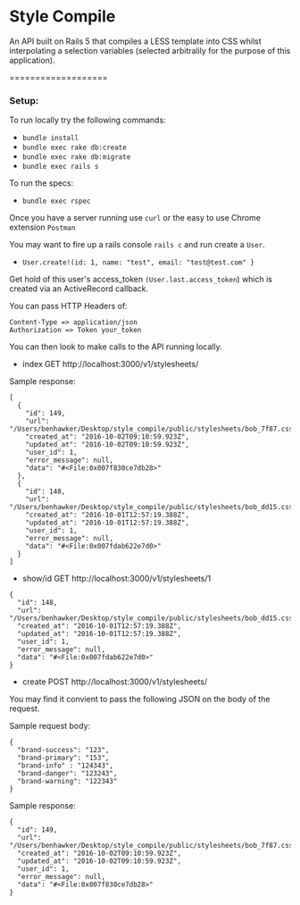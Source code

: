 
# Style Compile

An API built on Rails 5 that compiles a LESS template into CSS whilst interpolating a selection variables (selected arbitralily for the purpose of this application).

===================

### Setup:

To run locally try the following commands:

* ```bundle install```
* ```bundle exec rake db:create```
* ```bundle exec rake db:migrate```
* ```bundle exec rails s```

To run the specs:
* ```bundle exec rspec```

Once you have a server running use `curl` or the easy to use Chrome extension `Postman`

You may want to fire up a rails console `rails c` and run create a `User`.

* ```User.create!(id: 1, name: "test", email: "test@test.com" }```

Get hold of this user's access_token `(User.last.access_token`) which is created via an ActiveRecord callback.

You can pass HTTP Headers of:
```
Content-Type => application/json
Authorization => Token your_token
```

You can then look to make calls to the API running locally.

* index
GET http://localhost:3000/v1/stylesheets/

Sample response:

```
[
  {
    "id": 149,
    "url": "/Users/benhawker/Desktop/style_compile/public/stylesheets/bob_7f87.css",
    "created_at": "2016-10-02T09:10:59.923Z",
    "updated_at": "2016-10-02T09:10:59.923Z",
    "user_id": 1,
    "error_message": null,
    "data": "#<File:0x007f830ce7db28>"
  },
  {
    "id": 148,
    "url": "/Users/benhawker/Desktop/style_compile/public/stylesheets/bob_dd15.css",
    "created_at": "2016-10-01T12:57:19.388Z",
    "updated_at": "2016-10-01T12:57:19.388Z",
    "user_id": 1,
    "error_message": null,
    "data": "#<File:0x007fdab622e7d0>"
  }
]
```

* show/id
GET http://localhost:3000/v1/stylesheets/1

```
{
  "id": 148,
  "url": "/Users/benhawker/Desktop/style_compile/public/stylesheets/bob_dd15.css",
  "created_at": "2016-10-01T12:57:19.388Z",
  "updated_at": "2016-10-01T12:57:19.388Z",
  "user_id": 1,
  "error_message": null,
  "data": "#<File:0x007fdab622e7d0>"
}
```

* create
POST http://localhost:3000/v1/stylesheets/

You may find it convient to pass the following JSON on the body of the request.

Sample request body:
```
{
  "brand-success": "123",
  "brand-primary": "153",
  "brand-info" : "124343",
  "brand-danger": "123243",
  "brand-warning": "122343"
}
```

Sample response:

```
{
  "id": 149,
  "url": "/Users/benhawker/Desktop/style_compile/public/stylesheets/bob_7f87.css",
  "created_at": "2016-10-02T09:10:59.923Z",
  "updated_at": "2016-10-02T09:10:59.923Z",
  "user_id": 1,
  "error_message": null,
  "data": "#<File:0x007f830ce7db28>"
}
```